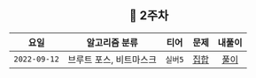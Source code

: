 
<div align="center">
  
  ## 📅 2주차

|      요일      |    알고리즘 분류    |  티어   |                     문제                      | 내풀이 |
|:------------:|:-------------:|:-----:|:-------------------------------------------:| :---:|
| `2022-09-12` | 브루트 포스, 비트마스크 | `실버5` | [집합](https://www.acmicpc.net/problem/11723) | [풀이](https://github.com/jangwon3828/Algorithm_Competition-Study/blob/main/2%EC%A3%BC%EC%B0%A8/2%EC%A3%BC%EC%B0%A8_%EC%9B%90%EC%A7%84/%EC%A7%91%ED%95%A9) |

</div>
